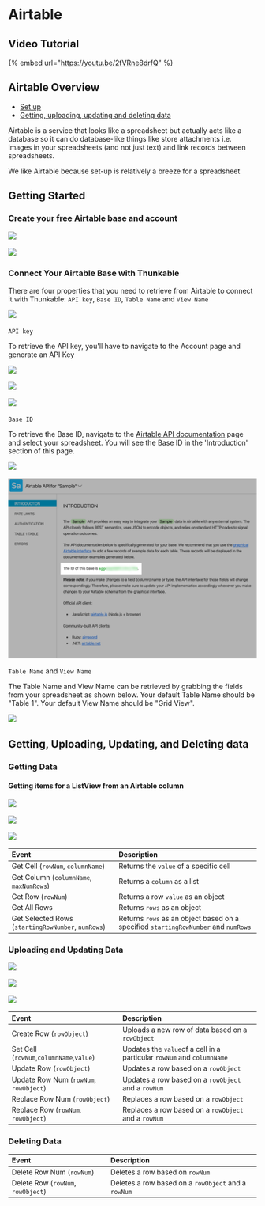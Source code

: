 # Airtable

## Video Tutorial

{% embed url="https://youtu.be/2fVRne8drfQ" %}



## Airtable Overview

* [Set up](spreadsheet.md#set-up)
* [Getting, uploading, updating and deleting data](spreadsheet.md#getting-uploading-updating-and-deleting-data-in-a-spreadsheet)

Airtable is a service that looks like a spreadsheet but actually acts like a database so it can do database-like things like store attachments i.e. images in your spreadsheets \(and not just text\) and link records between spreadsheets.

We like Airtable because set-up is relatively a breeze for a spreadsheet

## Getting Started

### Create your [free Airtable](https://airtable.com/) base and account

![](.gitbook/assets/spreadsheet-airtable-fig-1.png)

![](.gitbook/assets/spreadsheet-airtable-fig-2.png)

### Connect Your Airtable Base with Thunkable

There are four properties that you need to retrieve from Airtable to connect it with Thunkable: `API key`, `Base ID`, `Table Name` and `View Name`

![](.gitbook/assets/spreadsheet-airtable-fig-3.png)

`API key`

To retrieve the API key, you'll have to navigate to the Account page and generate an API Key

![](.gitbook/assets/spreadsheet-airtable-fig-4.png)

![](.gitbook/assets/spreadsheet-airtable-fig-5.png)

![](.gitbook/assets/spreadsheet-airtable-fig-6%20%281%29.png)

`Base ID`

To retrieve the Base ID, navigate to the [Airtable API documentation](https://airtable.com/api) page and select your spreadsheet. You will see the Base ID in the 'Introduction' section of this page.

![](.gitbook/assets/spreadsheet-airtable-fig-7.png)

![](.gitbook/assets/airtablebaseid.jpg)

`Table Name` and `View Name`

The Table Name and View Name can be retrieved by grabbing the fields from your spreadsheet as shown below. Your default Table Name should be "Table 1". Your default View Name should be "Grid View".

![](.gitbook/assets/spreadsheet-airtable-fig-9.png)

## Getting, Uploading, Updating, and Deleting data

### Getting Data

#### Getting items for a ListView from an Airtable column

![](.gitbook/assets/spreadsheet-airtable-fig-10.png)

![](.gitbook/assets/spreadsheet-airtable-fig-11%20%281%29.png)

![](.gitbook/assets/screen-shot-2018-04-23-at-9.35.12-pm.png)

| Event | Description |
| :--- | :--- |
| Get Cell \(`rowNum`, `columnName`\) | Returns the `value` of a specific cell |
| Get Column \(`columnName`, `maxNumRows`\) | Returns a `column` as a list |
| Get Row \(`rowNum`\) | Returns a row  `value` as an object |
| Get All Rows | Returns `rows` as an object |
| Get Selected Rows \(`startingRowNumber`, `numRows`\) | Returns `rows` as an object based on a specified `startingRowNumber` and `numRows` |

### Uploading and Updating Data

![](.gitbook/assets/spreadsheet-airtable-fig-14.png)

![](.gitbook/assets/spreadsheet-airtable-fig-15%20%281%29.png)

![](.gitbook/assets/screen-shot-2018-04-23-at-9.34.58-pm.png)

| Event | Description |
| :--- | :--- |
| Create Row \(`rowObject`\) | Uploads a new row of data based on a `rowObject` |
| Set Cell \(`rowNum`,`columnName`,`value`\) | Updates the `value`of a cell in a particular `rowNum` and `columnName` |
| Update Row \(`rowObject`\) | Updates a row based on a `rowObject` |
| Update Row Num \(`rowNum`, `rowObject`\) | Updates a row based on a `rowObject` and a `rowNum` |
| Replace Row Num \(`rowObject`\) | Replaces a row based on a `rowObject` |
| Replace Row \(`rowNum`, `rowObject`\) | Replaces a row based on a `rowObject` and a `rowNum` |

### Deleting Data

| Event | Description |
| :--- | :--- |
| Delete Row Num \(`rowNum`\) | Deletes a row based on `rowNum` |
| Delete Row \(`rowNum`, `rowObject`\) | Deletes a row based on a `rowObject` and a `rowNum` |

